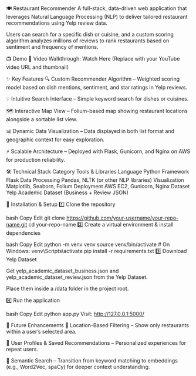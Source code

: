 🍽 Restaurant Recommender
A full-stack, data-driven web application that leverages Natural Language Processing (NLP) to deliver tailored restaurant recommendations using Yelp review data.

Users can search for a specific dish or cuisine, and a custom scoring algorithm analyzes millions of reviews to rank restaurants based on sentiment and frequency of mentions.

📺 Demo
🎥 Video Walkthrough: Watch Here
(Replace with your YouTube video URL and thumbnail)

✨ Key Features
🔍 Custom Recommender Algorithm – Weighted scoring model based on dish mentions, sentiment, and star ratings in Yelp reviews.

💡 Intuitive Search Interface – Simple keyword search for dishes or cuisines.

🗺 Interactive Map View – Folium-based map showing restaurant locations alongside a sortable list view.

📊 Dynamic Data Visualization – Data displayed in both list format and geographic context for easy exploration.

⚡ Scalable Architecture – Deployed with Flask, Gunicorn, and Nginx on AWS for production reliability.

🛠 Technical Stack
Category	Tools & Libraries
Language	Python
Framework	Flask
Data Processing	Pandas, NLTK (or other NLP libraries)
Visualization	Matplotlib, Seaborn, Folium
Deployment	AWS EC2, Gunicorn, Nginx
Dataset	Yelp Academic Dataset (Business + Review JSON)

🚀 Installation & Setup
1️⃣ Clone the repository

bash
Copy
Edit
git clone https://github.com/your-username/your-repo-name.git
cd your-repo-name
2️⃣ Create a virtual environment & install dependencies

bash
Copy
Edit
python -m venv venv
source venv/bin/activate   # On Windows: venv\Scripts\activate
pip install -r requirements.txt
3️⃣ Download Yelp Dataset

Get yelp_academic_dataset_business.json and yelp_academic_dataset_review.json from the Yelp Dataset.

Place them inside a /data folder in the project root.

4️⃣ Run the application

bash
Copy
Edit
python app.py
Visit: http://127.0.0.1:5000/

🔮 Future Enhancements
📍 Location-Based Filtering – Show only restaurants within a user’s selected area.

👤 User Profiles & Saved Recommendations – Personalized experiences for repeat users.

🤖 Semantic Search – Transition from keyword matching to embeddings (e.g., Word2Vec, spaCy) for deeper context understanding.

